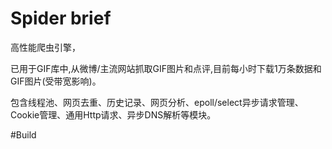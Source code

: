 # Spider brief

高性能爬虫引擎，

已用于GIF库中,从微博/主流网站抓取GIF图片和点评,目前每小时下载1万条数据和GIF图片(受带宽影响)。

包含线程池、网页去重、历史记录、网页分析、epoll/select异步请求管理、Cookie管理、通用Http请求、异步DNS解析等模块。


#Build
